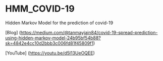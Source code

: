 # HMM_COVID-19
Hidden Markov Model for the prediction of covid-19


[Blog] (https://medium.com/@tanmayjain84/covid-19-spread-prediction-using-hidden-markov-model-24b95bf54b88?sk=4842e4cc10d2bbb3c006fd81f45809f1)

[YouTube] (https://youtu.be/d5l13UeOQEE)
